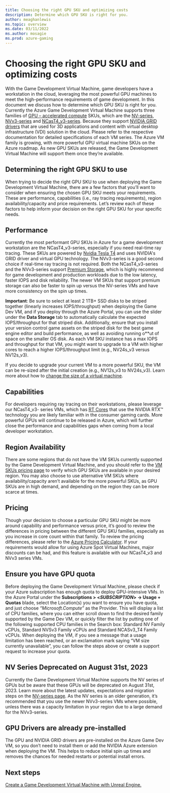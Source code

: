 ```yaml
---
title: Choosing the right GPU SKU and optimizing costs
description: Determine which GPU SKU is right for you.
author: meaghanlewis
ms.topic: overview
ms.date: 03/11/2022
ms.author: mosagie
ms.prod: azure-gaming
---
```


# Choosing the right GPU SKU and optimizing costs

With the Game Development Virtual Machine, game developers have a workstation in the cloud, leveraging the most powerful GPU machines to meet the high-performance requirements of game development. In this document we discuss how to determine which GPU SKU is right for you. Currently the Azure Game Development Virtual Machine supports three families of [GPU – accelerated compute](/azure/virtual-machines/sizes-gpu) SKUs, which are the [NV-series](/azure/virtual-machines/nv-series),  [NVv3-series](/azure/virtual-machines/nvv3-series) and [NCasT4_v3-series](/azure/virtual-machines/nct4-v3-series). Because they support [NVIDIA GRID drivers](/azure/virtual-machines/windows/n-series-driver-setup#nvidia-grid-drivers) that are used for 3D applications and content with virtual desktop infrastructure (VDI) solution in the cloud. Please refer to the respective documentation for detailed specifications of each VM series. The Azure VM family is growing, with more powerful GPU virtual machine SKUs on the Azure roadmap. As new GPU SKUs are released, the Game Development Virtual Machine will support them once they’re available.

## Determining the right GPU SKU to use

When trying to decide the right GPU SKU to use when deploying the Game Development Virtual Machine, there are a few factors that you’ll want to consider when ensuring the chosen GPU SKU meets your requirements. These are performance, capabilities (i.e., ray tracing requirements), region availability/capacity and price requirements. Let’s review each of these factors to help inform your decision on the right GPU SKU for your specific needs.

## Performance

Currently the most performant GPU SKUs in Azure for a game development workstation are the NCasT4_v3-series, especially if you need real-time ray tracing. These SKUs are powered by [Nvidia Tesla T4](https://www.nvidia.com/en-us/data-center/tesla-t4/) and uses NVIDIA's GRID driver and virtual GPU technology. The NVv3-series is a good second choice if real-time ray tracing is not required. Both the NCasT4_v3-series and the NVv3-series support [Premium Storage](/azure/virtual-machines/premium-storage-performance), which is highly recommend for game development and production workloads due to the low latency, faster IOPS and disk reliability. The newer VM SKUs that support premium storage can also be faster to spin up versus the NV-series VMs and have more consistency on the spin up times.

**Important**: Be sure to select at least 2 1TB+ SSD disks to be striped together (linearly increases IOPS/throughput) when deploying the Game Dev VM, and if you deploy through the Azure Portal, you can use the slider under the **Data Storage** tab to automatically calculate the expected IOPS/throughput for that striped disk. Additionally, ensure that you install your version control game assets on the striped disk for the best game engine editor and build performance, as well as avoiding running o**ut of space on the smaller OS disk. As each VM SKU instance has a max IOPS and throughput for that VM, you might want to upgrade to a VM with higher cores to reach a higher IOPS/throughput limit (e.g., NV24s_v3 versus NV12s_v3).

If you decide to upgrade your current VM to a more powerful SKU, the VM can be re-sized after the initial creation (e.g., NV12s_v3 to NV24s_v3). Learn more about how to [change the size of a virtual machine](/azure/virtual-machines/resize-vm?tabs=portal).

## Capabilities

For developers requiring ray tracing on their workstations, please leverage our NCasT4_v3- series VMs, which has [RT Cores](https://developer.nvidia.com/rtx/ray-tracing) that use the NVIDIA RTX™ technology you are likely familiar with in the consumer gaming cards. More powerful GPUs will continue to be released in Azure, which will further close the performance and capabilities gaps when coming from a local developer workstation.

## Region Availability

There are some regions that do not have the VM SKUs currently supported by the Game Development Virtual Machine, and you should refer to the [VM SKUs pricing page](https://azure.microsoft.com/pricing/details/virtual-machines/windows/) to verify which GPU SKUs are available in your desired region. You may also choose to use alternative VM SKUs where availability/capacity aren’t available for the more powerful SKUs, as GPU SKUs are in high demand, and depending on the region they can be more scarce at times.

## Pricing

Though your decision to choose a particular GPU SKU might be more around capability and performance versus price, it’s good to review the differences in pricing between the different GPU SKU families, especially as you increase in core count within that family. To review the pricing differences, please refer to the [Azure Pricing Calculator](https://azure.microsoft.com/pricing/calculator/).  If your requirements would allow for using Azure Spot Virtual Machines, major discounts can be had, and this feature is available with our NCasT4_v3 and NVv3 series VMs.  

## Ensure you have GPU quota

Before deploying the Game Development Virtual Machine, please check if your Azure subscription has enough quota to deploy GPU-intensive VMs. In the Azure Portal under the **Subscriptions > <_SUBSCRIPTION_> -> Usage + Quotas** blade, select the Location(s) you want to ensure you have quota, and just choose _“Microsoft.Compute”_ as the Provider. This will display a list of CPU families, where you can either scroll down to find the desired family supported by the Game Dev VM, or quickly filter the list by putting one of the following supported CPU families in the Search box: Standard NV Family vCPUs, Standard NVSv3 Family vCPUs and Standard NCASv3_T4 Family vCPUs. When deploying the VM, if you see a message that a usage limitation has been reached, or an exclamation mark saying “VM size currently unavailable”, you can follow the steps above or create a support request to increase your quota.  

## NV Series Deprecated on August 31st, 2023

Currently the Game Development Virtual Machine supports the NV series of GPUs but be aware that these GPUs will be deprecated on August 31st, 2023. Learn more about the latest updates, expectations and migration steps on the [NV-series page](/azure/virtual-machines/nv-series). As the NV series is an older generation, it’s recommended that you use the newer NVv3-series VMs where possible, unless there was a capacity limitation in your region due to a large demand for the NVv3-series.  

## GPU Drivers are already pre-installed

The GPU and NVIDIA GRID drivers are pre-installed on the Azure Game Dev VM, so you don’t need to install them or add the NVIDIA Azure extension when deploying the VM. This helps to reduce initial spin up times and removes the chances for needed restarts or potential install errors.

## Next steps

[Create a Game Development Virtual Machine with Unreal Engine.](./create-game-development-vm-for-unreal.md)
